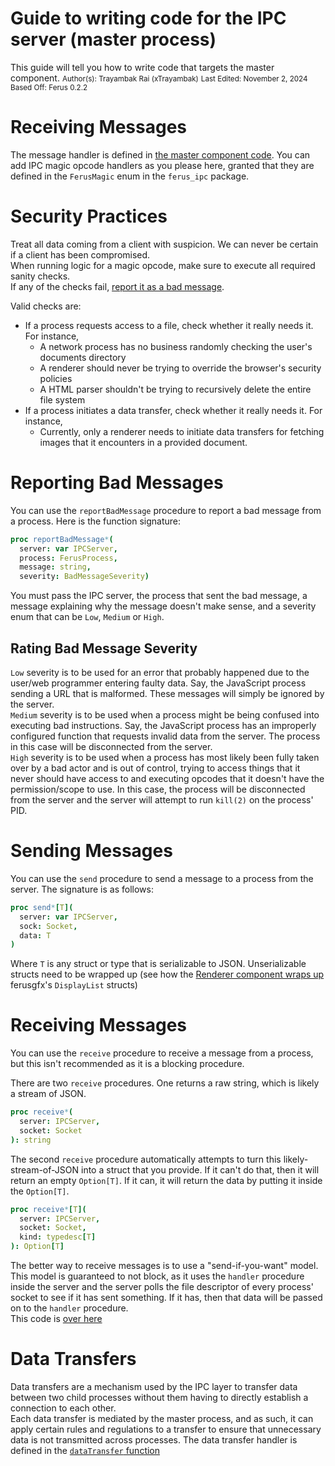 # Guide to writing code for the IPC server (master process)
This guide will tell you how to write code that targets the master component.
<small>Author(s): Trayambak Rai (xTrayambak)</small>
<small>Last Edited: November 2, 2024</small>
<small>Based Off: Ferus 0.2.2</small>

# Receiving Messages
The message handler is defined in [the master component code](src/components/master/master.nim). You can add IPC magic opcode handlers as you please here, granted that they are defined in the `FerusMagic` enum in the `ferus_ipc` package.

# Security Practices
Treat all data coming from a client with suspicion. We can never be certain if a client has been compromised. \
When running logic for a magic opcode, make sure to execute all required sanity checks. \
If any of the checks fail, [report it as a bad message](#reporting-bad-messages).

Valid checks are:
- If a process requests access to a file, check whether it really needs it. For instance,
  - A network process has no business randomly checking the user's documents directory
  - A renderer should never be trying to override the browser's security policies
  - A HTML parser shouldn't be trying to recursively delete the entire file system
- If a process initiates a data transfer, check whether it really needs it. For instance,
  - Currently, only a renderer needs to initiate data transfers for fetching images that it encounters in a provided document.

# Reporting Bad Messages
You can use the `reportBadMessage` procedure to report a bad message from a process. Here is the function signature:
```nim
proc reportBadMessage*(
  server: var IPCServer, 
  process: FerusProcess,
  message: string,
  severity: BadMessageSeverity)
```

You must pass the IPC server, the process that sent the bad message, a message explaining why the message doesn't make sense, and a severity enum that can be `Low`, `Medium` or `High`.

## Rating Bad Message Severity
`Low` severity is to be used for an error that probably happened due to the user/web programmer entering faulty data. Say, the JavaScript process sending a URL that is malformed. These messages will simply be ignored by the server. \
`Medium` severity is to be used when a process might be being confused into executing bad instructions. Say, the JavaScript process has an improperly configured function that requests invalid data from the server. The process in this case will be disconnected from the server. \
`High` severity is to be used when a process has most likely been fully taken over by a bad actor and is out of control, trying to access things that it never should have access to and executing opcodes that it doesn't have the permission/scope to use. In this case, the process will be disconnected from the server and the server will attempt to run `kill(2)` on the process' PID.

# Sending Messages
You can use the `send` procedure to send a message to a process from the server. The signature is as follows:
```nim
proc send*[T](
  server: var IPCServer,
  sock: Socket,
  data: T
)
```
Where `T` is any struct or type that is serializable to JSON. Unserializable structs need to be wrapped up (see how the [Renderer component wraps up](src/components/renderer/ipc.nim) ferusgfx's `DisplayList` structs)

# Receiving Messages
You can use the `receive` procedure to receive a message from a process, but this isn't recommended as it is a blocking procedure.

There are two `receive` procedures. One returns a raw string, which is likely a stream of JSON.
```nim
proc receive*(
  server: IPCServer,
  socket: Socket
): string
```

The second `receive` procedure automatically attempts to turn this likely-stream-of-JSON into a struct that you provide. If it can't do that,
then it will return an empty `Option[T]`. If it can, it will return the data by putting it inside the `Option[T]`.
```nim
proc receive*[T](
  server: IPCServer,
  socket: Socket,
  kind: typedesc[T]
): Option[T]
```

The better way to receive messages is to use a "send-if-you-want" model. This model is guaranteed to not block, as it uses the `handler` procedure inside the server
and the server polls the file descriptor of every process' socket to see if it has sent something. If it has, then that data will be passed on to the `handler` procedure. \
This code is [over here](src/components/master/master.nim#L402)

# Data Transfers
Data transfers are a mechanism used by the IPC layer to transfer data between two child processes without them having to directly establish a connection to each other. \
Each data transfer is mediated by the master process, and as such, it can apply certain rules and regulations to a transfer to ensure that unnecessary data is not
transmitted across processes. The data transfer handler is defined in the [`dataTransfer` function](src/components/master/master.nim#335)
